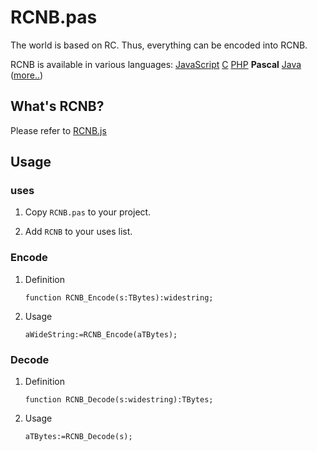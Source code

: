 # RCNB.pas

The world is based on RC. Thus, everything can be encoded into RCNB.

RCNB is available in various languages: [JavaScript](https://github.com/rcnbapp/RCNB.js) [C](https://github.com/rcnbapp/librcnb) [PHP](https://github.com/rcnbapp/RCNB.php) **Pascal** [Java](https://github.com/IsSkyfalls/RCNB.java) ([more..](https://github.com/rcnbapp/))

## What's RCNB?

Please refer to [RCNB.js](https://github.com/rcnbapp/RCNB.js)

## Usage

### uses
1. Copy `RCNB.pas` to your project.

2. Add `RCNB` to your uses list.

### Encode
1. Definition
	```
	function RCNB_Encode(s:TBytes):widestring;
	```

2. Usage
	```
	aWideString:=RCNB_Encode(aTBytes);
	```

### Decode
1. Definition
	```
	function RCNB_Decode(s:widestring):TBytes;
	```

2. Usage
	```
	aTBytes:=RCNB_Decode(s);
	```